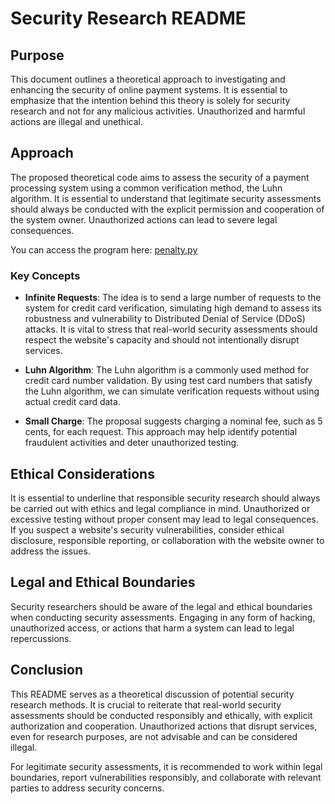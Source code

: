 # Security Research README

## Purpose

This document outlines a theoretical approach to investigating and enhancing the security of online payment systems. It is essential to emphasize that the intention behind this theory is solely for security research and not for any malicious activities. Unauthorized and harmful actions are illegal and unethical.

## Approach

The proposed theoretical code aims to assess the security of a payment processing system using a common verification method, the Luhn algorithm. It is essential to understand that legitimate security assessments should always be conducted with the explicit permission and cooperation of the system owner. Unauthorized actions can lead to severe legal consequences.

You can access the program here: [penalty.py](penalty.py)

### Key Concepts

- **Infinite Requests**: The idea is to send a large number of requests to the system for credit card verification, simulating high demand to assess its robustness and vulnerability to Distributed Denial of Service (DDoS) attacks. It is vital to stress that real-world security assessments should respect the website's capacity and should not intentionally disrupt services.

- **Luhn Algorithm**: The Luhn algorithm is a commonly used method for credit card number validation. By using test card numbers that satisfy the Luhn algorithm, we can simulate verification requests without using actual credit card data.

- **Small Charge**: The proposal suggests charging a nominal fee, such as 5 cents, for each request. This approach may help identify potential fraudulent activities and deter unauthorized testing.

## Ethical Considerations

It is essential to underline that responsible security research should always be carried out with ethics and legal compliance in mind. Unauthorized or excessive testing without proper consent may lead to legal consequences. If you suspect a website's security vulnerabilities, consider ethical disclosure, responsible reporting, or collaboration with the website owner to address the issues.

## Legal and Ethical Boundaries

Security researchers should be aware of the legal and ethical boundaries when conducting security assessments. Engaging in any form of hacking, unauthorized access, or actions that harm a system can lead to legal repercussions.

## Conclusion

This README serves as a theoretical discussion of potential security research methods. It is crucial to reiterate that real-world security assessments should be conducted responsibly and ethically, with explicit authorization and cooperation. Unauthorized actions that disrupt services, even for research purposes, are not advisable and can be considered illegal.

For legitimate security assessments, it is recommended to work within legal boundaries, report vulnerabilities responsibly, and collaborate with relevant parties to address security concerns.
